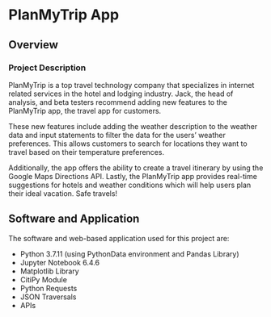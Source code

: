# PlanMyTrip App

## Overview

### Project Description

PlanMyTrip is a top travel technology company that specializes in internet related services in the hotel and lodging industry. Jack, the head of analysis, and beta testers recommend adding new features to the PlanMyTrip app, the travel app for customers. 

These new features include adding the weather description to the weather data and input statements to filter the data for the users’ weather preferences. This allows customers to search for locations they want to travel based on their temperature preferences. 

Additionally, the app offers the ability to create a travel itinerary by using the Google Maps Directions API. Lastly, the PlanMyTrip app provides real-time suggestions for hotels and weather conditions which will help users plan their ideal vacation. Safe travels!

## Software and Application

The software and web-based application used for this project are:

* Python 3.7.11 (using PythonData environment and Pandas Library)
* Jupyter Notebook 6.4.6
* Matplotlib Library
* CitiPy Module
* Python Requests
* JSON Traversals
* APIs
